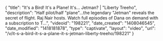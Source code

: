 {
    "title": "It's a Bird! It's a Plane! It's... Jetman? | \"Liberty Treeho",
    "description": "Half pilot\/half \"plane\"...the legendary \"Jetman\" reveals the secret of flight. Raj Nair hosts. Watch full episodes of Dana on demand with a subscription to T...",
    "videoid": "198221",
    "date_created": "1408046545",
    "date_modified": "1418181878",
    "type": "captivate",
    "layout": "video",
    "url": "\/v\/it-s-a-bird-it-s-a-plane-it-s-jetman-liberty-treeho\/198221"
}